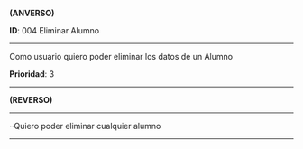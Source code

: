 **(ANVERSO)**

**ID**: 004 Eliminar Alumno

---

Como usuario quiero poder eliminar los datos de un Alumno

**Prioridad**: 3

---

**(REVERSO)**

---

··Quiero poder eliminar cualquier alumno

---
